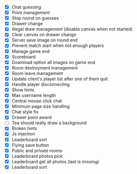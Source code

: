  - [x] Chat guessing
 - [x] Point management
 - [x] Stop round on guesses
 - [x] Drawer change
 - [x] Illegal draw management (disable canvas when not started)
 - [x] Clear canvas on drawer change
 - [x] Server save image on round end
 - [x] Prevent match start when not enough players
 - [x] Manage game end
 - [x] Scoreboard
 - [x] Download option all images on game end
 - [x] Room destroyment management
 - [x] Room leave management
 - [x] Update client's player list after one of them quit
 - [x] Handle player disconnecting
 - [x] Show hints
 - [x] Max username length
 - [x] Central mouse click chat
 - [x] Minimum page size handling
 - [x] Chat style fix
 - [x] Drawer point award
 - [ ] Tea should really draw a background
 - [x] Broken hints
 - [x] Js injection
 - [x] Leaderboard sort
 - [x] Flying save button
 - [x] Public and private rooms
 - [x] Leaderboard photos pick
 - [x] Leaderboard get all photos (last is missing)
 - [x] Leaderboard sort

